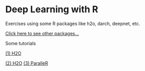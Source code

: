 # Deep Learning with R

Exercises using some R packages like h2o, darch, deepnet, etc.

[Click here to see other packages...](https://www.quora.com/What-are-the-best-packages-for-deep-learning-in-R)

Some tutorials

[(1) H2O](http://learn.h2o.ai/content/tutorials/deeplearning/) 

[(2) H2O](https://h2o-release.s3.amazonaws.com/h2o/rel-slater/9/docs-website/h2o-docs/booklets/DeepLearning_Vignette.pdf)
[(3) ParalleR](http://www.parallelr.com/r-deep-neural-network-from-scratch/)
